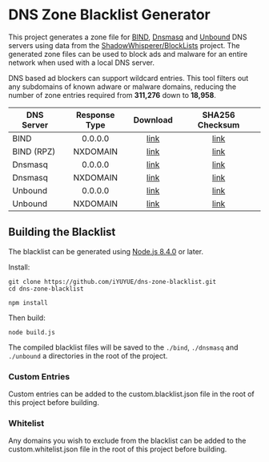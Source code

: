 # DNS Zone Blacklist Generator

This project generates a zone file for [BIND](https://en.wikipedia.org/wiki/BIND), [Dnsmasq](https://en.wikipedia.org/wiki/Dnsmasq) and [Unbound](https://en.wikipedia.org/wiki/Unbound_(DNS_server)) DNS servers using data from the [ShadowWhisperer/BlockLists](https://github.com/ShadowWhisperer/BlockLists) project. The generated zone files can be used to block ads and malware for an entire network when used with a local DNS server.

DNS based ad blockers can support wildcard entries. This tool filters out any subdomains of known adware or malware domains, reducing the number of zone entries required from **311,276** down to **18,958**.

| DNS Server | Response Type | Download  | SHA256 Checksum |
| ---------- |:-------------:|:---------:|:---------------:|
| BIND | 0.0.0.0 | [link](https://raw.githubusercontent.com/iYUYUE/dns-zone-blacklist/master/bind/zones.blacklist) | [link](https://raw.githubusercontent.com/iYUYUE/dns-zone-blacklist/master/bind/zones.blacklist.checksum) |
| BIND (RPZ) | NXDOMAIN | [link](https://raw.githubusercontent.com/iYUYUE/dns-zone-blacklist/master/bind/bind-nxdomain.blacklist) | [link](https://raw.githubusercontent.com/iYUYUE/dns-zone-blacklist/master/bind/bind-nxdomain.blacklist.checksum) |
| Dnsmasq | 0.0.0.0 | [link](https://raw.githubusercontent.com/iYUYUE/dns-zone-blacklist/master/dnsmasq/dnsmasq.blacklist) | [link](https://raw.githubusercontent.com/iYUYUE/dns-zone-blacklist/master/dnsmasq/dnsmasq.blacklist.checksum) |
| Dnsmasq | NXDOMAIN | [link](https://raw.githubusercontent.com/iYUYUE/dns-zone-blacklist/master/dnsmasq/dnsmasq-server.blacklist) | [link](https://raw.githubusercontent.com/iYUYUE/dns-zone-blacklist/master/dnsmasq/dnsmasq-server.blacklist.checksum) |
| Unbound | 0.0.0.0 | [link](https://raw.githubusercontent.com/iYUYUE/dns-zone-blacklist/master/unbound/unbound.blacklist) | [link](https://raw.githubusercontent.com/iYUYUE/dns-zone-blacklist/master/unbound/unbound.blacklist.checksum) |
| Unbound | NXDOMAIN | [link](https://raw.githubusercontent.com/iYUYUE/dns-zone-blacklist/master/unbound/unbound-nxdomain.blacklist) | [link](https://raw.githubusercontent.com/iYUYUE/dns-zone-blacklist/master/unbound/unbound-nxdomain.blacklist.checksum) |

## Building the Blacklist

The blacklist can be generated using [Node.js 8.4.0](https://nodejs.org) or later.

Install:

```
git clone https://github.com/iYUYUE/dns-zone-blacklist.git
cd dns-zone-blacklist

npm install
```

Then build:

```
node build.js
```

The compiled blacklist files will be saved to the `./bind`, `./dnsmasq` and `./unbound` a directories in the root of the project.

### Custom Entries

Custom entries can be added to the custom.blacklist.json file in the root of this project before building.

### Whitelist

Any domains you wish to exclude from the blacklist can be added to the custom.whitelist.json file in the root of this project before building.
